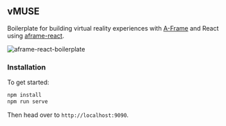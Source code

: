 ## vMUSE

Boilerplate for building virtual reality experiences with
[A-Frame](https://aframe.io) and React using
[aframe-react](https://github.com/ngokevin/aframe-react).

![aframe-react-boilerplate](https://cloud.githubusercontent.com/assets/674727/19344103/ccfb503a-90ed-11e6-9147-fef00fb4a342.gif)

### Installation

To get started:

```bash
npm install
npm run serve
```

Then head over to `http://localhost:9090`.
